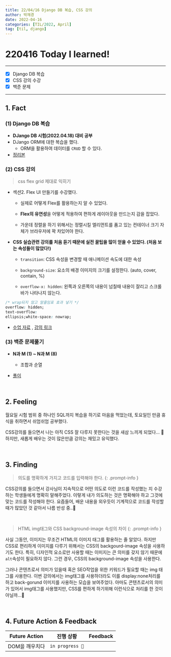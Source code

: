 ```yaml
---
title: 22/04/16 Django DB 복습, CSS 강의
author: 박재경
date: 2022-04-16
categories: [TIL/2022, April]
tag: [til, django]
---
```


# 220416 Today I learned!

---

- [x] Django DB 복습
- [x] CSS 강의 수강
- [x] 백준 문제 

---

## 1. Fact 

### (1) Django DB 복습

- **DJango DB 시험(2022.04.18) 대비 공부**  
- DJango ORM에 대한 복습을 했다. 
  - ORM을 활용하여 데이터를 `CRUD` 할 수 있다. 
- [정리본](https://github.com/JaeKP/Study/blob/master/web/Django/02_Django_db.md)



### (2) CSS 강의

>  css flex grid 제대로 익히기

- 섹션2. Flex UI 만들기를 수강했다. 

  - 실제로 어떻게 Flex를 활용하는지 알 수 있었다.

  - **Flex의 유연성**을 어떻게 적용하여 편하게 레이아웃을 만드는지 감을 잡았다.

  - 가운데 정렬을 하기 위해서는 정렬시킬 엘리먼트를 품고 있는 컨테이너 크기 자체가 브라우저에 꽉 차있어야 한다.

- **CSS 실습관련 강의를 처음 듣기 때문에 실전 꿀팁을 많이 얻을 수 있었다. (처음 보는 속성들이 많았다!)**

  - `transition`: CSS 속성을 변경할 때 애니메이션 속도에 대한 속성 

  - `background-size`: 요소의 배경 이미지의 크기를 설정한다. (auto, cover, contain, %)

  - `overflow-x: hidden`: 왼쪽과 오른쪽의 내용이 넘칠때 내용이 잘리고 스크롤바가 나타나지 않는다.


```css
/* wrap되지 않고 말줄임표 효과 넣기 */
overflow: hidden;
text-overflow: 
ellipsis;white-space: nowrap;
```

- [수업 자료](https://github.com/JaeKP/Study/tree/master/web/CSS/%5BInflearn%5D%20Flex%EC%99%80%20Grid%20%EC%A0%9C%EB%8C%80%EB%A1%9C%20%EC%9D%B5%ED%9E%88%EA%B8%B0/practice/flex_ui) , [강의 링크](css-flex-grid-제대로-익히기) 




### (3) 백준 문제풀기

- **N과 M (1) ~ N과 M (8)** 
  - 조합과 순열

- [풀이](https://github.com/JaeKP/Study/tree/master/algorithm/1%EC%9D%BC1%EC%95%8C%EA%B3%A0/04%EC%9B%94/0416)

<br>

## 2. Feeling

월요일 시험 범위 중 하나인 SQL까지 복습을 하기로 마음을 먹었는데,  토요일인 만큼 휴식을 취하면서 쉬엄쉬엄 공부했다. 

CSS강의를 들으면서 나는 아직 CSS 잘 다루지 못한다는 것을 새삼 느끼게 되었다... 🥺
하지만, 새롭게 배우는 것이 많은만큼 강의는 재밌고 유익했다.  

<br>

## 3. Finding 

> 의도를 명확하게 가지고 코드를 입력해야 한다. 
{: .prompt-info }

CSS강의를 들으면서 강사님이 지속적으로 어떤 의도로 이런 코드를 작성했는 지 수강하는 학생들에게 명확히 말해주었다. 
이렇게 내가 의도하는 것은 명확해야 하고 그것에 맞는 코드를 작성해야 한다. 
요즘들어, 배운 내용을 외우듯이 기계적으로 코드를 작성할 때가 많았던 것 같아서 나름 반성 중..👀 

<br>

> HTML img태그와  CSS background-image 속성의 차이
{: .prompt-info }

사실 그동안,  이미지는 무조건 HTML의 이미지 태그를 활용하는 줄 알았다. 
하지만 CSS로 편리하게 이미지를 다루기 위해서는 CSS의 backgourd-image 속성을 사용하기도 한다. 
특히, 디자인적 요소로만 사용할 때는 이미지는 큰 의미를 갖지 않기 때문에 `alt`속성이 필요하지 않다. 
그런 경우, CSS의 background-image 속성을 사용한다.  

그러나 콘텐츠로서 의미가 있을때 혹은 SEO작업을 위한 키워드가 필요할 때는 img 태그를 사용한다. 
이번 강의에서는 img태그를 사용하더라도 이를 display:none처리를 하고 back-gorund 이미지를 사용하는 모습을 보여주었다.
아마도 콘텐츠로서의 의미가 있어서 img태그를 사용했지만, CSS를 편하게 하기위해 이런식으로 처리를 한 것이 아닐까...🤔

<br>

## 4. Future Action & Feedback

| Future Action  | 진행 상황       | Feedback |
| -------------- | --------------- | -------- |
| DOM을 깨우치다 | `in progress 🚀` |          |

<br>

